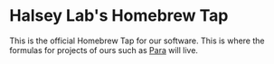 # Halsey Lab's Homebrew Tap

This is the official Homebrew Tap for our software.
This is where the formulas for projects of ours such as [Para](https://github.com/halseylabs/para) will live.
